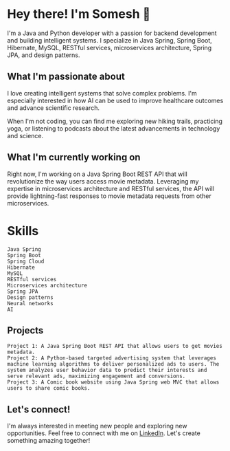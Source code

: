 <h1>Hey there! I'm Somesh 👋</h1>

I'm a Java and Python developer with a passion for backend development and building intelligent systems. I specialize in Java Spring, Spring Boot, Hibernate, MySQL, RESTful services, microservices architecture, Spring JPA, and design patterns.

<h2>What I'm passionate about</h2>

I love creating intelligent systems that solve complex problems. I'm especially interested in how AI can be used to improve healthcare outcomes and advance scientific research.

When I'm not coding, you can find me exploring new hiking trails, practicing yoga, or listening to podcasts about the latest advancements in technology and science.

<h2>What I'm currently working on</h2>

Right now, I'm working on a Java Spring Boot REST API that will revolutionize the way users access movie metadata. Leveraging my expertise in microservices architecture and RESTful services, the API will provide lightning-fast responses to movie metadata requests from other microservices.

<h1>Skills</h1>

    Java Spring
    Spring Boot
    Spring Cloud
    Hibernate
    MySQL
    RESTful services
    Microservices architecture
    Spring JPA
    Design patterns
    Neural networks
    AI

<h2>Projects</h2>

    Project 1: A Java Spring Boot REST API that allows users to get movies metadata.
    Project 2: A Python-based targeted advertising system that leverages machine learning algorithms to deliver personalized ads to users. The system analyzes user behavior data to predict their interests and serve relevant ads, maximizing engagement and conversions.
    Project 3: A Comic book website using Java Spring web MVC that allows users to share comic books.

<h2>Let's connect!</h2>

I'm always interested in meeting new people and exploring new opportunities. Feel free to connect with me on [LinkedIn](https://www.linkedin.com/in/someshvemula/). Let's create something amazing together!

<!---
someshvemula/someshvemula is a ✨ special ✨ repository because its `README.md` (this file) appears on your GitHub profile.
You can click the Preview link to take a look at your changes.
--->
